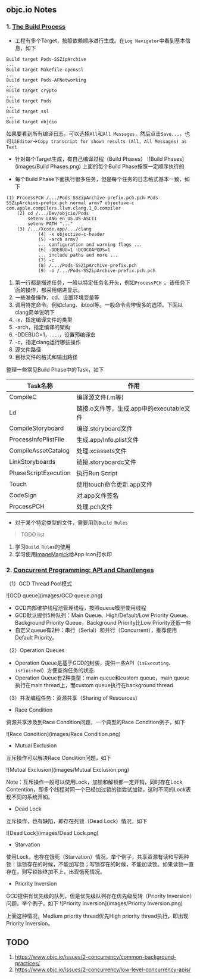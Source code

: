 ## objc.io Notes

### 1. [The Build Process](https://www.objc.io/issues/6-build-tools/build-process/)

* 工程有多个Target，按照依赖顺序进行生成。在`Log Navigator`中看到基本信息，如下

```
Build target Pods-SSZipArchive
...
Build target Makefile-openssl
...
Build target Pods-AFNetworking
...
Build target crypto
...
Build target Pods
...
Build target ssl
...
Build target objcio
```
如果要看到所有编译日志，可以选择`All`和`All Messages`，然后点击`Save...`，也可以`Editor`→`Copy transcript for shown results (All, All Messages) as Text`

* 针对每个Target生成，有自己编译过程（Build Phases）
![Build Phases](images/Build Phases.png)
上面的每个Build Phase按照一定顺序执行的

* 每个Build Phase下面执行很多任务，但是每个任务的日志格式基本一致，如下

```
(1) ProcessPCH /.../Pods-SSZipArchive-prefix.pch.pch Pods-SSZipArchive-prefix.pch normal armv7 objective-c com.apple.compilers.llvm.clang.1_0.compiler
    (2) cd /.../Dev/objcio/Pods
        setenv LANG en_US.US-ASCII
        setenv PATH "..."
    (3) /.../Xcode.app/.../clang 
            (4) -x objective-c-header 
            (5) -arch armv7 
            ... configuration and warning flags ...
            (6) -DDEBUG=1 -DCOCOAPODS=1 
            ... include paths and more ...
            (7) -c 
            (8) /.../Pods-SSZipArchive-prefix.pch 
            (9) -o /.../Pods-SSZipArchive-prefix.pch.pch
```


1. 第一行都是描述任务，一般以特定任务名开头，例如`ProcessPCH `。该任务下面的操作，都采用缩进显示。
2. 一些准备操作，cd、设置环境变量等
3. 调用特定命令。例如clang、ibtool等。一般命令会带很多的选项。下面以clang简单说明下
4. -x，指定编译文件的类型
5. -arch，指定编译的架构
6. -DDEBUG=1，……，设置预编译宏
7. -c，指定clang运行哪些操作
8. 源文件路径
9. 目标文件的格式和输出路径

整理一些常见Build Phase中的Task，如下

| Task名称 | 作用 |
|---|---|
| CompileC | 编译源文件(.m等) |
| Ld | 链接.o文件等，生成.app中的executable文件 |
| CompileStoryboard | 编译.storyboard文件 |
| ProcessInfoPlistFile | 生成.app/Info.plist文件 |
| CompileAssetCatalog | 处理.xcassets文件 | 
| LinkStoryboards | 链接.storyboardc文件 |
| PhaseScriptExecution | 执行Run Script |
| Touch | 使用touch命令更新.app文件 |
| CodeSign | 对.app文件签名 |
| ProcessPCH | 处理.pch文件 |

* 对于某个特定类型的文件，需要用到`Build Rules`

>
> TODO list
>
1. 学习`Build Rules`的使用
2. 学习使用[ImageMagick](https://github.com/krzysztofzablocki/Bootstrap)给App Icon打水印


### 2. [Concurrent Programming: API and Chanllenges](https://www.objc.io/issues/2-concurrency/concurrency-apis-and-pitfalls/)

（1）GCD Thread Pool模式

![GCD queue](images/GCD queue.png)

* GCD内部维护线程池管理线程，按照queue模型使用线程
* GCD默认提供5种队列：Main Queue、High/Default/Low Priority Queue、Background Priority Queue，Background Priority比Low Priority还低一些
* 自定义queue有2种：串行（Serial）和并行（Concurrent），推荐使用Default Priority。

（2）Operation Queues

* Operation Queue是基于GCD的封装，提供一些API（`isExecuting`、`isFinished`）方便查询任务的状态
* Operation Queue有2种类型：main queue和custom queue，main queue执行在main thread上，而custom queue执行在background thread

（3）并发编程任务：资源共享（Sharing of Resources）

* Race Condition

资源共享涉及到Race Condition问题，一个典型的Race Condition例子，如下

![Race Condition](images/Race Condition.png)


* Mutual Exclusion

互斥操作可以解决Race Condition问题，如下

![Mutual Exclusion](images/Mutual Exclusion.png)

Note：互斥操作一般可以使用Lock，加锁和解锁都一定开销，同时存在Lock Contention，即多个线程对同一个已经加过锁的锁尝试加锁，这时不同的Lock表现不同的系统开销。

* Dead Lock

互斥操作，也有缺陷，即存在死锁（Dead Lock）情况，如下

![Dead Lock](images/Dead Lock.png)

* Starvation

使用Lock，也存在饿死（Starvation）情况，举个例子，共享资源有读和写两种锁：读锁存在的时候，不能加写锁；写锁存在的时候，不能加读锁。如果读锁一直存在，则写锁始终加不上，出现饿死情况。

* Priority Inversion

GCD提供有优先级的队列，但是优先级队列存在优先级反转（Priority Inversion）问题。举个例子，如下
![Priority Inversion](images/Priority Inversion.png)

上面这种情况，Medium priority thread优先High priority thread执行，即出现Priority Inversion。


## TODO

1. https://www.objc.io/issues/2-concurrency/common-background-practices/
2. https://www.objc.io/issues/2-concurrency/low-level-concurrency-apis/


